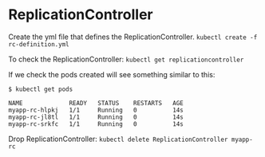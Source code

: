 # ReplicationController

Create the yml file that defines the ReplicationController. `kubectl create -f rc-definition.yml`

To check the ReplicationController: `kubectl get replicationcontroller`

If we check the pods created will see something similar to this:

```
$ kubectl get pods                                                                     

NAME             READY   STATUS    RESTARTS   AGE
myapp-rc-hlpkj   1/1     Running   0          14s
myapp-rc-jl8tl   1/1     Running   0          14s
myapp-rc-srkfc   1/1     Running   0          14s
```

Drop ReplicationController: `kubectl delete ReplicationController myapp-rc`
